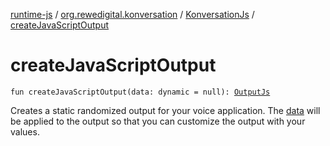[runtime-js](../../index.md) / [org.rewedigital.konversation](../index.md) / [KonversationJs](index.md) / [createJavaScriptOutput](./create-java-script-output.md)

# createJavaScriptOutput

`fun createJavaScriptOutput(data: dynamic = null): `[`OutputJs`](https://github.com/rewe-digital-incubator/konversation/blob/master/docs/shared/org.rewedigital.konversation/-konversation-js/-output-js/index.md)

Creates a static randomized output for your voice application.
The [data](https://github.com/rewe-digital-incubator/konversation/blob/master/docs/shared/org.rewedigital.konversation/-konversation-js/create-java-script-output/data.md) will be applied to the output so that you can customize the output with your values.

